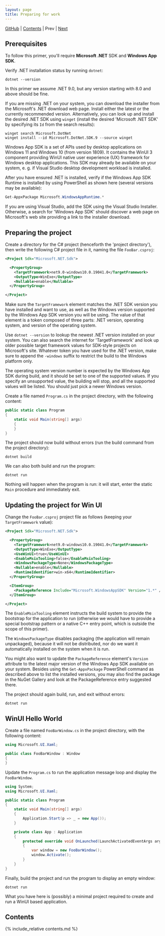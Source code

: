 ```yaml
---
layout: page
title: Preparing for work
---
```


[GitHub](https://github.com/tsereg/win-ui-primer/tree/main/01) | [Contents](./) | Prev | [Next](02)

## Prerequisites

To follow this primer, you'll require **Microsoft .NET** SDK and **Windows App SDK**.

Verify .NET installation status by running `dotnet`:

```shell
dotnet --version
```

In this primer we assume .NET 9.0, but any version starting with 8.0 and above should be fine. 

If you are missing .NET on your system, you can download the installer from the Microsoft's .NET download web page. Install either the latest or the currently recommended version. Alternatively, you can look up and install the desired .NET SDK using `winget` (install the desired 'Microsoft .NET SDK' by specifying its `Id` from the search results): 

```shell
winget search Microsoft.DotNet
winget install --id Microsoft.DotNet.SDK.9 --source winget
```

Windows App SDK is a set of APIs used by desktop applications on Windows 11 and Windows 10 (from version 1809). It contains the WinUI 3 component providing WinUI native user experience (UX) framework for Windows desktop applications. This SDK may already be available on your system, e. g. if Visual Studio desktop development workload is installed. 

After you have ensured .NET is installed, verify if the Windows App SDK Runtime is installed by using PowerShell as shown here (several versions may be available):

```powershell
Get-AppxPackage Microsoft.WindowsAppRuntime.*
```

If you are using Visual Studio, add the SDK using the Visual Studio Installer. Otherwise, a search for 'Windows App SDK' should discover a web page on Microsoft's web site providing a link to the installer download. 

## Preparing the project

Create a directory for the C# project (henceforth the 'project directory'), then write the following C# project file in it, naming the file `FooBar.csproj`:

```xml
<Project Sdk="Microsoft.NET.Sdk">

  <PropertyGroup>
    <TargetFramework>net9.0-windows10.0.19041.0</TargetFramework>
    <OutputType>WinExe</OutputType>
    <Nullable>enable</Nullable>
  </PropertyGroup>

</Project>
```

Make sure the `TargetFramework` element matches the .NET SDK version you have installed and want to use, as well as the Windows version supported by the Windows App SDK version you will be using. The value of that element is a token composed of three parts: .NET version, operating system, and version of the operating system. 

Use `dotnet --version` to lookup the newest .NET version installed on your system. You can also search the internet for 'TargetFramework' and look up older possible target framework values for SDK-style projects on Microsoft's site. Whatever token you have used for the .NET version, make sure to append the `-windows` suffix to restrict the build to the Windows platform only. 

The operating system version number is expected by the Windows App SDK during build, and it should be set to one of the supported values. If you specify an unsupported value, the building will stop, and all the supported values will be listed. You should just pick a newer Windows version.
 
Create a file named `Program.cs` in the project directory, with the following content:

```csharp
public static class Program
{
    static void Main(string[] args)
    {
    }
}
```

The project should now build without errors (run the build command from the project directory):

```shell
dotnet build
```

We can also both build and run the program:

```shell
dotnet run
```

Nothing will happen when the program is run: it will start, enter the static `Main` procedure and immediately exit.

## Updating the project for Win UI

Change the `FooBar.csproj` project file as follows (keeping your `TargetFramework` value):

```xml
<Project Sdk="Microsoft.NET.Sdk">

  <PropertyGroup>
    <TargetFramework>net9.0-windows10.0.19041.0</TargetFramework>
    <OutputType>WinExe</OutputType>
    <UseWinUI>true</UseWinUI>
    <EnableMsixTooling>false</EnableMsixTooling>
    <WindowsPackageType>None</WindowsPackageType>
    <Nullable>enable</Nullable>
    <RuntimeIdentifier>win-x64</RuntimeIdentifier>
  </PropertyGroup>

  <ItemGroup>
    <PackageReference Include="Microsoft.WindowsAppSDK" Version="1.*" />
  </ItemGroup>

</Project>
```

The `EnableMsixTooling` element instructs the build system to provide the bootstrap for the application to run (otherwise we would have to provide a special bootstrap pattern or a native C++ entry point, which is outside the scope of this primer). 

The `WindowsPackageType` disables packaging (the application will remain unpackaged), because it will not be distributed, nor do we want it automatically installed on the system when it is run.

You might also want to update the `PackageReference` element's `Version` attribute to the latest major version of the Windows App SDK available on your system. Besides using the `Get-AppxPackage` PowerShell command as described above to list the installed versions, you may also find the package in the NuGet Gallery and look at the PackageReference entry suggested there.

The project should again build, run, and exit without errors:

```shell
dotnet run
```

## WinUI Hello World

Create a file named `FooBarWindow.cs` in the project directory, with the following content:

```csharp
using Microsoft.UI.Xaml;

public class FooBarWindow : Window
{
}
```

Update the `Program.cs` to run the application message loop and display the `FooBarWindow`.

```csharp
using System;
using Microsoft.UI.Xaml;

public static class Program
{
    static void Main(string[] args)
    {
        Application.Start(p => _ = new App());
    }

    private class App : Application
    {
        protected override void OnLaunched(LaunchActivatedEventArgs args)
        {
            var window = new FooBarWindow();
            window.Activate();
        }
    }
}
```

Finally, build the project and run the program to display an empty window:

```shell
dotnet run
```

What you have here is (possibly) a minimal project required to create and run a WinUI based application.

## Contents

{% include_relative contents.md %}
